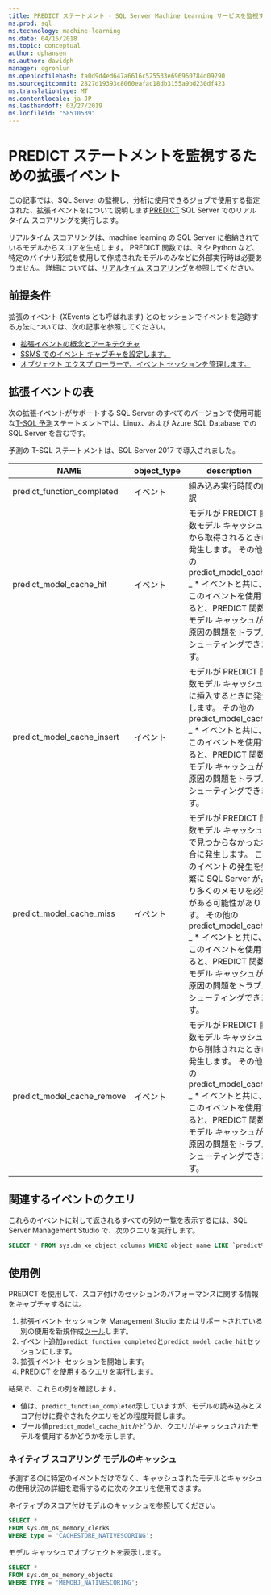 ```yaml
---
title: PREDICT ステートメント - SQL Server Machine Learning サービスを監視するための拡張イベント
ms.prod: sql
ms.technology: machine-learning
ms.date: 04/15/2018
ms.topic: conceptual
author: dphansen
ms.author: davidph
manager: cgronlun
ms.openlocfilehash: fa0d9d4ed647a6616c525533e696960784d09290
ms.sourcegitcommit: 2827d19393c8060eafac18db3155a9bd230df423
ms.translationtype: MT
ms.contentlocale: ja-JP
ms.lasthandoff: 03/27/2019
ms.locfileid: "58510539"
---
```

# <a name="extended-events-for-monitoring-predict-statements"></a>PREDICT ステートメントを監視するための拡張イベント

この記事では、SQL Server の監視し、分析に使用できるジョブで使用する指定された、拡張イベントをについて説明します[PREDICT](https://docs.microsoft.com/sql/t-sql/queries/predict-transact-sql) SQL Server でのリアルタイム スコアリングを実行します。

リアルタイム スコアリングは、machine learning の SQL Server に格納されているモデルからスコアを生成します。 PREDICT 関数では、R や Python など、特定のバイナリ形式を使用して作成されたモデルのみなどに外部実行時は必要ありません。 詳細については、[リアルタイム スコアリング](https://docs.microsoft.com/sql/advanced-analytics/real-time-scoring)を参照してください。

## <a name="prerequisites"></a>前提条件

拡張のイベント (XEvents とも呼ばれます) とのセッションでイベントを追跡する方法については、次の記事を参照してください。

+ [拡張イベントの概念とアーキテクチャ](https://docs.microsoft.com/sql/relational-databases/extended-events/extended-events)
+ [SSMS でのイベント キャプチャを設定します。](https://docs.microsoft.com/sql/relational-databases/extended-events/quick-start-extended-events-in-sql-server)
+ [オブジェクト エクスプ ローラーで、イベント セッションを管理します。](https://docs.microsoft.com/sql/relational-databases/extended-events/manage-event-sessions-in-the-object-explorer)

## <a name="table-of-extended-events"></a>拡張イベントの表

次の拡張イベントがサポートする SQL Server のすべてのバージョンで使用可能な[T-SQL 予測](https://docs.microsoft.com/sql/t-sql/queries/predict-transact-sql)ステートメントでは、Linux、および Azure SQL Database での SQL Server を含むです。 

予測の T-SQL ステートメントは、SQL Server 2017 で導入されました。 

|NAME |object_type|description| 
|----|----|----|
|predict_function_completed |イベント  |組み込み実行時間の内訳|
|predict_model_cache_hit |イベント|モデルが PREDICT 関数モデル キャッシュから取得されるときに発生します。 その他の predict_model_cache _ * イベントと共に、このイベントを使用すると、PREDICT 関数モデル キャッシュが原因の問題をトラブルシューティングできます。|
|predict_model_cache_insert |イベント  |   モデルが PREDICT 関数モデル キャッシュに挿入するときに発生します。 その他の predict_model_cache _ * イベントと共に、このイベントを使用すると、PREDICT 関数モデル キャッシュが原因の問題をトラブルシューティングできます。    |
|predict_model_cache_miss   |イベント|モデルが PREDICT 関数モデル キャッシュで見つからなかった場合に発生します。 このイベントの発生を頻繁に SQL Server がより多くのメモリを必要がある可能性があります。 その他の predict_model_cache _ * イベントと共に、このイベントを使用すると、PREDICT 関数モデル キャッシュが原因の問題をトラブルシューティングできます。|
|predict_model_cache_remove |イベント| モデルが PREDICT 関数モデル キャッシュから削除されたときに発生します。 その他の predict_model_cache _ * イベントと共に、このイベントを使用すると、PREDICT 関数モデル キャッシュが原因の問題をトラブルシューティングできます。|

## <a name="query-for-related-events"></a>関連するイベントのクエリ

これらのイベントに対して返されるすべての列の一覧を表示するには、SQL Server Management Studio で、次のクエリを実行します。

```sql
SELECT * FROM sys.dm_xe_object_columns WHERE object_name LIKE `predict%'
```

## <a name="examples"></a>使用例

PREDICT を使用して、スコア付けのセッションのパフォーマンスに関する情報をキャプチャするには。

1. 拡張イベント セッションを Management Studio またはサポートされている別の使用を新規作成[ツール](https://docs.microsoft.com/sql/relational-databases/extended-events/extended-events-tools)します。
2. イベント追加`predict_function_completed`と`predict_model_cache_hit`セッションにします。
3. 拡張イベント セッションを開始します。
4. PREDICT を使用するクエリを実行します。

結果で、これらの列を確認します。

+ 値は、`predict_function_completed`示していますが、モデルの読み込みとスコア付けに費やされたクエリをどの程度時間します。
+ ブール値`predict_model_cache_hit`かどうか、クエリがキャッシュされたモデルを使用するかどうかを示します。 

### <a name="native-scoring-model-cache"></a>ネイティブ スコアリング モデルのキャッシュ

予測するのに特定のイベントだけでなく、キャッシュされたモデルとキャッシュの使用状況の詳細を取得するのに次のクエリを使用できます。

ネイティブのスコア付けモデルのキャッシュを参照してください。

```sql
SELECT *
FROM sys.dm_os_memory_clerks
WHERE type = 'CACHESTORE_NATIVESCORING';
```

モデル キャッシュでオブジェクトを表示します。

```sql
SELECT *
FROM sys.dm_os_memory_objects
WHERE TYPE = 'MEMOBJ_NATIVESCORING';
```

